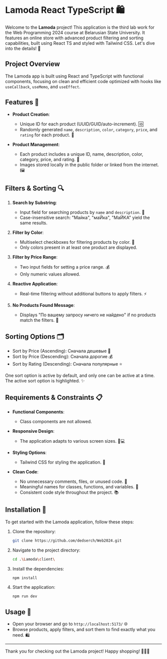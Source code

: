 # Lamoda React TypeScript 🛍️

Welcome to the **Lamoda** project! This application is the third lab work for the Web Programming 2024 course at Belarusian State University. It features an online store with advanced product filtering and sorting capabilities, built using React TS and styled with Tailwind CSS. Let's dive into the details! 🌟

## Project Overview

The Lamoda app is built using React and TypeScript with functional components, focusing on clean and efficient code optimized with hooks like `useCallback`, `useMemo`, and `useEffect`.

## Features 🌈

- **Product Creation**:
  - Unique ID for each product (UUID/GUID/auto-increment). 🆔
  - Randomly generated `name`, `description`, `color`, `category`, `price`, and `rating` for each product. 🛒

- **Product Management**: 
  - Each product includes a unique ID, name, description, color, category, price, and rating. 📝
  - Images stored locally in the public folder or linked from the internet. 🖼️

## Filters & Sorting 🔍

1. **Search by Substring**:
   - Input field for searching products by `name` and `description`. 🔎
   - Case-insensitive search: "Майка", "маЙка", "МаЙКА" yield the same results.

2. **Filter by Color**:
   - Multiselect checkboxes for filtering products by color. 🎨
   - Only colors present in at least one product are displayed.

3. **Filter by Price Range**:
   - Two input fields for setting a price range. 💰
   - Only numeric values allowed.

4. **Reactive Application**:
   - Real-time filtering without additional buttons to apply filters. ⚡

5. **No Products Found Message**:
   - Displays "По вашему запросу ничего не найдено" if no products match the filters. 🚫

## Sorting Options 🗂️

- Sort by Price (Ascending): Сначала дешевые 💸
- Sort by Price (Descending): Сначала дорогие 💰
- Sort by Rating (Descending): Сначала популярные ⭐

One sort option is active by default, and only one can be active at a time. The active sort option is highlighted. ✨

## Requirements & Constraints 📋

- **Functional Components**: 
  - Class components are not allowed.
  
- **Responsive Design**: 
  - The application adapts to various screen sizes. 📱💻

- **Styling Options**:
  - Tailwind CSS for styling the application. 🎨

- **Clean Code**:
  - No unnecessary comments, files, or unused code. 🧹
  - Meaningful names for classes, functions, and variables. 📛
  - Consistent code style throughout the project. 📚

## Installation 🔧

To get started with the Lamoda application, follow these steps:

1. Clone the repository:
   ```bash
   git clone https://github.com/dedserch/Web2024.git

2. Navigate to the project directory:
   ```bash
   cd .\Lamoda\client\

3. Install the dependencies:
   ```bash
   npm install

4. Start the application:
   ```bash
   npm run dev

## Usage 🚀

- Open your browser and go to `http://localhost:5173/` 🌐
- Browse products, apply filters, and sort them to find exactly what you need. 🛍️

---

Thank you for checking out the Lamoda project! Happy shopping! 🎉🛒✨

